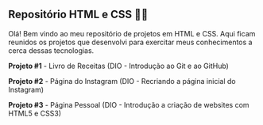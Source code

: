 ## Repositório HTML e CSS :woman_technologist:

Olá! Bem vindo ao meu repositório de projetos em HTML e CSS. Aqui ficam reunidos os projetos que desenvolvi para exercitar meus conhecimentos a cerca dessas tecnologias.



**Projeto #1** - Livro de Receitas (DIO - Introdução ao Git e ao GitHub)

**Projeto #2** - Página do Instagram (DIO - Recriando a página inicial do Instagram)

**Projeto #3** - Página Pessoal (DIO - Introdução a criação de websites com HTML5 e CSS3)

